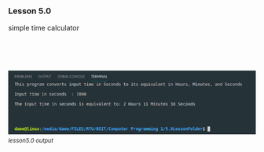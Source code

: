### Lesson 5.0

simple time calculator

<br/><br/><br/>


![timecalc.png](./res/time_cal.png)
<small>_lesson5.0 output_<small>
